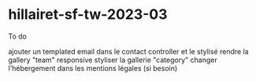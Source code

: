 # hillairet-sf-tw-2023-03

To do 

ajouter un templated email dans le contact controller et le stylisé
rendre la gallery "team" responsive
styliser la gallerie "category"
changer l'hébergement dans les mentions légales (si besoin)
